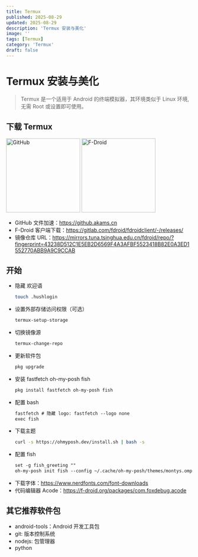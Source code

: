 ```yaml
---
title: Termux
published: 2025-08-29
updated: 2025-08-29
description: 'Termux 安装与美化'
image: ''
tags: [Termux]
category: 'Termux'
draft: false 
---
```


# Termux 安装与美化

> Termux 是一个适用于 Android 的终端模拟器，其环境类似于 Linux 环境, 无需 Root 或设置即可使用。

## 下载 Termux

<a href="https://github.com/termux/termux-app/releases/latest" ><img src="https://termux.dev/assets/globals/hosts/get-it-on-github.png" alt="GitHub" width="200" /></a>
<a href="https://f-droid.org/en/packages/com.termux/"><img src="https://termux.dev/assets/globals/hosts/get-it-on-fdroid.png" alt="F-Droid" width="200" /></a>

- GitHub 文件加速：https://github.akams.cn
- F-Droid 客户端下载：https://gitlab.com/fdroid/fdroidclient/-/releases/
- 镜像仓库 URL：https://mirrors.tuna.tsinghua.edu.cn/fdroid/repo/?fingerprint=43238D512C1E5EB2D6569F4A3AFBF5523418B82E0A3ED1552770ABB9A9C9CCAB

## 开始
- 隐藏 欢迎语
  ```bash
  touch .hushlogin
  ```
- 设置外部存储访问权限（可选）
  ```bash
  termux-setup-storage
  ```
- 切换镜像源
  ```bash
  termux-change-repo
  ```
- 更新软件包
  ```bash
  pkg upgrade
  ```
- 安装 fastfetch oh-my-posh fish
  ```bash
  pkg install fastfetch oh-my-posh fish
  ```
- 配置 bash
  ```txt
  fastfetch # 隐藏 logo: fastfetch --logo none
  exec fish
  ```
- 下载主题
  ```bash
  curl -s https://ohmyposh.dev/install.sh | bash -s
  ```
- 配置 fish
  ```txt
  set -g fish_greeting ""
  oh-my-posh init fish --config ~/.cache/oh-my-posh/themes/montys.omp.json | source
  ```
- 下载字体：https://www.nerdfonts.com/font-downloads
- 代码编辑器 Acode：https://f-droid.org/packages/com.foxdebug.acode

## 其它推荐软件包
- android-tools：Android 开发工具包
- git: 版本控制系统
- nodejs: 包管理器
- python
